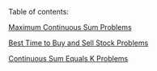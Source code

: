 Table of contents:

[Maximum Continuous Sum Problems](https://weitongruan.github.io/coding/algorithms/maximum_continuous_sum_problems)

[Best Time to Buy and Sell Stock Problems](https://weitongruan.github.io/coding/algorithms/best_time_to_buy_and_sell_stock_problems)

[Continuous Sum Equals K Problems](https://weitongruan.github.io/coding/algorithms/continuous_sum_equals_k_problems)


